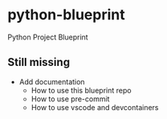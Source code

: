# python-blueprint
Python Project Blueprint


## Still missing

- Add documentation
  - How to use this blueprint repo
  - How to use pre-commit
  - How to use vscode and devcontainers

